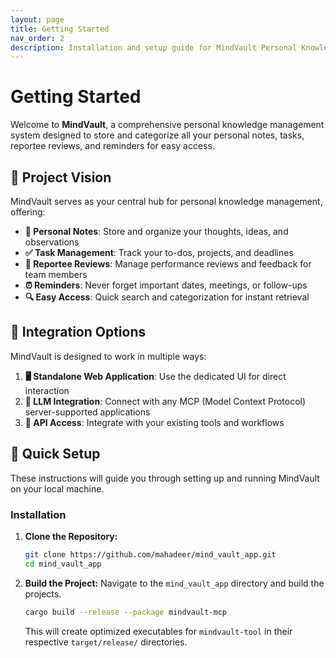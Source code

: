 ```yaml
---
layout: page
title: Getting Started
nav_order: 2
description: Installation and setup guide for MindVault Personal Knowledge Management System
---
```


# Getting Started

Welcome to **MindVault**, a comprehensive personal knowledge management system designed to store and categorize all your personal notes, tasks, reportee reviews, and reminders for easy access.

## 🎯 Project Vision

MindVault serves as your central hub for personal knowledge management, offering:

- **📝 Personal Notes**: Store and organize your thoughts, ideas, and observations
- **✅ Task Management**: Track your to-dos, projects, and deadlines
- **👥 Reportee Reviews**: Manage performance reviews and feedback for team members
- **⏰ Reminders**: Never forget important dates, meetings, or follow-ups
- **🔍 Easy Access**: Quick search and categorization for instant retrieval

## 🔌 Integration Options

MindVault is designed to work in multiple ways:

1. **🖥️ Standalone Web Application**: Use the dedicated UI for direct interaction
2. **🤖 LLM Integration**: Connect with any MCP (Model Context Protocol) server-supported applications
3. **🔗 API Access**: Integrate with your existing tools and workflows

## 🚀 Quick Setup

These instructions will guide you through setting up and running MindVault on your local machine.

### Installation

1.  **Clone the Repository:**

    ```bash
    git clone https://github.com/mahadeer/mind_vault_app.git
    cd mind_vault_app
    ```

2.  **Build the Project:**
    Navigate to the `mind_vault_app` directory and build the projects.

    ```bash
    cargo build --release --package mindvault-mcp
    ```

    This will create optimized executables for `mindvault-tool` in their respective `target/release/` directories.
